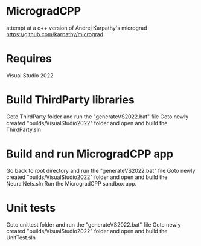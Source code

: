 # MicrogradCPP
attempt at a c++ version of Andrej  Karpathy's  micrograd
https://github.com/karpathy/micrograd
# Requires
Visual Studio 2022

# Build ThirdParty libraries
Goto ThirdParty folder and run the "generateVS2022.bat" file
Goto newly created "builds/VisualStudio2022" folder and open and build the ThirdParty.sln

# Build and run MicrogradCPP app
Go back to root directory and run the "generateVS2022.bat" file
Goto newly created "builds/VisualStudio2022" folder and open and build the NeuralNets.sln
Run the MicrogradCPP sandbox app.

# Unit tests
Goto unittest folder and run the "generateVS2022.bat" file
Goto newly created "builds/VisualStudio2022" folder and open and build the UnitTest.sln
